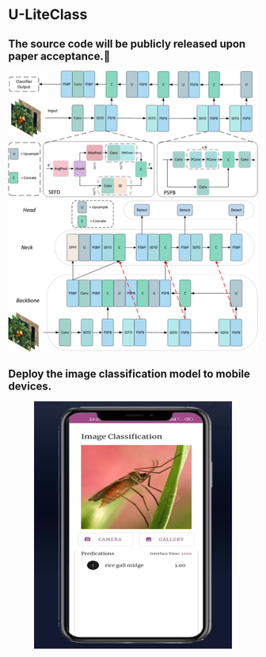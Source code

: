 # U-LiteClass
## The source code will be publicly released upon paper acceptance.🤝
![image](https://github.com/weldingCode/U-LiteClass/blob/main/U-LiteClass.png)
![image](https://github.com/weldingCode/U-LiteClass/blob/main/U-LiteClass-Detection.png)

## Deploy the image classification model to mobile devices.
<div align=center>
<img src="https://github.com/weldingCode/U-LiteClass/blob/main/classification.png" width="400" height="500" />
</div>
